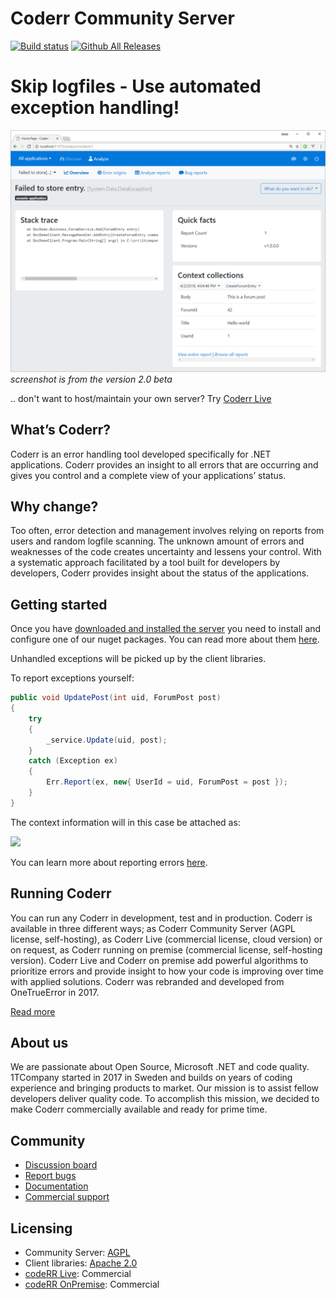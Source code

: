 Coderr Community Server
=============================

[![Build status](https://1tcompany.visualstudio.com/_apis/public/build/definitions/75570083-b1ef-4e78-88e2-5db4982f756c/6/badge)]() [![Github All Releases](https://img.shields.io/github/downloads/coderrapp/coderr.server/total.svg?style=flat-square)]()

# Skip logfiles - Use automated exception handling!

![OSS screenshot of v2.0](docs/screenshot.png)*screenshot is from the version 2.0 beta*


.. don't want to host/maintain your own server? Try [Coderr Live](https://coderr.io/live/)

## What’s Coderr?

Coderr is an error handling tool developed specifically for .NET applications. Coderr provides an insight to all errors that are occurring and gives you control and a complete view of your applications’ status. 

## Why change?

Too often, error detection and management involves relying on reports from users and random logfile scanning. The unknown amount of errors and weaknesses of the code creates uncertainty and lessens your control. With a systematic approach facilitated by a tool built for developers by developers, Coderr provides insight about the status of the applications. 


## Getting started

Once you have [downloaded and installed the server](https://github.com/coderrapp/Coderr.Server/releases) you need to install and configure one of our nuget packages. You can read more about them [here](https://coderrapp.com/documentation/client/).

Unhandled exceptions will be picked up by the client libraries. 

To report exceptions yourself:

```csharp
public void UpdatePost(int uid, ForumPost post)
{
	try
	{
		_service.Update(uid, post);
	}
	catch (Exception ex)
	{
		Err.Report(ex, new{ UserId = uid, ForumPost = post });
	}
}
```

The context information will in this case be attached as:

![](https://coderrapp.com/images/features/custom-context.png)

You can learn more about reporting errors [here](https://coderr.io/documentation/).

## Running Coderr

You can run any Coderr in development, test and in production. Coderr is available in three different ways; as Coderr Community Server (AGPL license, self-hosting), as Coderr Live (commercial license, cloud version) or on request, as Coderr running on premise (commercial license, self-hosting version). Coderr Live and Coderr on premise add powerful algorithms to prioritize errors and provide insight to how your code is improving over time with applied solutions. Coderr was rebranded and developed from OneTrueError in 2017.

[Read more](https://coderr.io/features/)


## About us

We are passionate about Open Source, Microsoft .NET and code quality. 1TCompany started in 2017 in Sweden and builds on years of coding experience and bringing products to market. Our mission is to assist fellow developers deliver quality code. To accomplish this mission, we decided to make Coderr commercially available and ready for prime time.


## Community

* [Discussion board](http://discuss.coderrapp.com)
* [Report bugs](https://github.com/coderrapp/coderr.server/issues)
* [Documentation](https://coderrapp.com/documentation)
* [Commercial support](mailto:support@coderrapp.com?subject=Commercial%20support%20inquiry)

## Licensing

* Community Server: [AGPL](License)
* Client libraries: [Apache 2.0](https://opensource.org/licenses/apache-2.0)
* [codeRR Live](https://coderrapp.com/live): Commercial
* [codeRR OnPremise](https://coderrapp.com/live): Commercial

